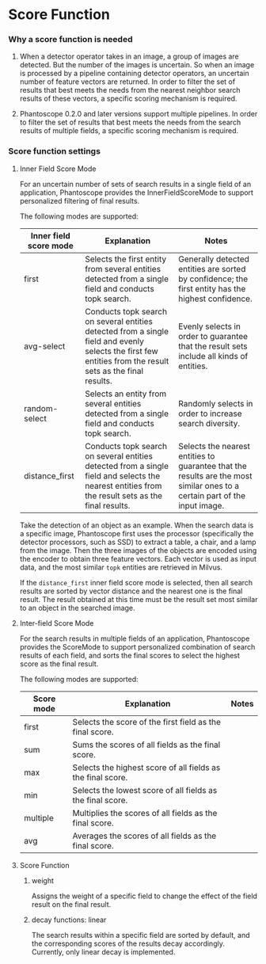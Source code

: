 # Score Function
### Why a score function is needed
1. When a detector operator takes in an image, a group of images are detected. But the number of the images is uncertain. So when an image is processed by a pipeline containing detector operators, an uncertain number of feature vectors are returned. In order to filter the set of results that best meets the needs from the nearest neighbor search results of these vectors, a specific scoring mechanism is required.

2. Phantoscope 0.2.0 and later versions support multiple pipelines. In order to filter the set of results that best meets the needs from the search results of multiple fields, a specific scoring mechanism is required.

### Score function settings
1. Inner Field Score Mode

    For an uncertain number of sets of search results in a single field of an application, Phantoscope provides the InnerFieldScoreMode to support personalized filtering of final results.

    The following modes are supported:
        
    | Inner field score mode | Explanation                                                                                     | Notes                                                       |
    | ---------------------- | ------------------------------------------------------------------------------------------ | ------------------------------------------------------------ |
    | first                  | Selects the first entity from several entities detected from a single field and conducts topk search. | Generally detected entities are sorted by confidence; the first entity has the highest confidence. |
    | avg-select             | Conducts topk search on several entities detected from a single field and evenly selects the first few entities from the result sets as the final results. | Evenly selects in order to guarantee that the result sets include all kinds of entities. |
    | random-select          | Selects an entity from several entities detected from a single field and conducts topk search. | Randomly selects in order to increase search diversity.                   |
    | distance_first         | Conducts topk search on several entities detected from a single field and selects the nearest entities from the result sets as the final results. | Selects the nearest entities to guarantee that the results are the most similar ones to a certain part of the input image.  |
    
    Take the detection of an object as an example. When the search data is a specific image, Phantoscope first uses the processor (specifically the detector processors, such as SSD) to extract a table, a chair, and a lamp from the image. Then the three images of the objects are encoded using the encoder to obtain three feature vectors. Each vector is used as input data, and the most similar `topk` entities are retrieved in Milvus. 
    
    If the `distance_first` inner field score mode is selected, then all search results are sorted by vector distance and the nearest one is the final result. The result obtained at this time must be the result set most similar to an object in the searched image.
    
    
2. Inter-field Score Mode
    
    For the search results in multiple fields of an application, Phantoscope provides the ScoreMode to support personalized combination of search results of each field, and sorts the final scores to select the highest score as the final result.

    The following modes are supported:
    
    | Score mode | Explanation                            | Notes |
    | ---------- | --------------------------------- | ---- |
    | first      | Selects the score of the first field as the final score. |      |
    | sum        | Sums the scores of all fields as the final score.  |      |
    | max        | Selects the highest score of all fields as the final score. |      |
    | min        | Selects the lowest score of all fields as the final score. |      |
    | multiple   | Multiplies the scores of all fields as the final score. |      |
    | avg        | Averages the scores of all fields as the final score. |      |

3. Score Function
    
    1. weight
    
        Assigns the weight of a specific field to change the effect of the field result on the final result.
    
    2. decay functions: linear
    
        The search results within a specific field are sorted by default, and the corresponding scores of the results decay accordingly. Currently, only linear decay is implemented.